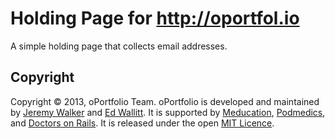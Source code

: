 # Holding Page for http://oportfol.io

A simple holding page that collects email addresses.

## Copyright
Copyright © 2013, oPortfolio Team. oPortfolio is developed and maintained by [Jeremy Walker](http://www.ihid.co.uk) and [Ed Wallitt](http://thecodingdoc.com). It is supported by [Meducation](https://www.meducation.net), [Podmedics](http://kaizen-ursus.com/), and [Doctors on Rails](http://www.doctorsonrails.org). It is released under the open [MIT Licence](http://opensource.org/licenses/MIT).  
